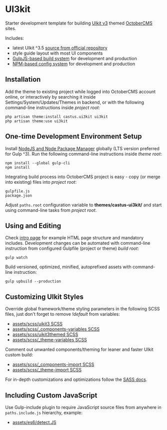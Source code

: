 # UI3kit
Starter development template for building [UIkit v3](https://getuikit.com/) themed [OctoberCMS](https://octobercms.com/) sites.

Includes:
- latest UIkit ^3.5 [source from official repository](https://github.com/uikit/uikit)
- style guide layout with most UI components
- [GulpJS-based build system](https://nystudio107.com/blog/a-gulp-workflow-for-frontend-development-automation) for development and production
- [NPM-based config system](https://nystudio107.com/blog/a-better-package-json-for-the-frontend) for development and production


## Installation
Add the theme to existing project while logged into OctoberCMS account online,
or interactively by searching it inside Settings/System/Updates/Themes in backend,
or with the following command-line instructions inside *project root*:
```
php artisan theme:install castus.ui3kit ui3kit
php artisan theme:use ui3kit
```

## One-time Development Environment Setup
Install [NodeJS and Node Package Manager](https://nodejs.org/en/) globally (LTS version preferred for Gulp ^3).
Run the following command-line instructions inside *theme root*:
```
npm install --global gulp-cli
npm install
```
Integrating build process into OctoberCMS project is easy - copy (or merge into existing) files into *project root*:
```
gulpfile.js
package.json
```
Adjust `paths.root` configuration variable to **themes/castus-ui3kit/** and start using command-line tasks from *project root*.

## Using and Editing
Check [intro page](https://github.com/Eoler/oc-ui3kit-theme/blob/master/pages/ui3kit.htm)
for example HTML page structure and mandatory includes.
Development changes can be automated with command-line instruction from configured Gulpfile (project or theme) *build root*:
```
gulp watch
```
Build versioned, optimized, minified, autoprefixed assets with command-line instruction:
```
gulp upbuild --production
```

## Customizing UIkit Styles
Override global framework/theme styling parameters in the following SCSS files, just don't forget to remove *!default* from variables:
- [assets/scss/uikit3 SCSS](https://github.com/Eoler/oc-ui3kit-theme/blob/master/assets/scss/uikit3.scss)
- [assets/scss/_components-variables SCSS](https://github.com/Eoler/oc-ui3kit-theme/blob/master/assets/scss/_components-variables.scss)
- [assets/scss/uikit3themed SCSS](https://github.com/Eoler/oc-ui3kit-theme/blob/master/assets/scss/uikit3themed.scss)
- [assets/scss/_theme-variables SCSS](https://github.com/Eoler/oc-ui3kit-theme/blob/master/assets/scss/_theme-variables.scss)

Comment out unwanted components/theming for leaner and faster UIkit custom build:
- [assets/scss/_components-import SCSS](https://github.com/Eoler/oc-ui3kit-theme/blob/master/assets/scss/_components-import.scss)
- [assets/scss/_theme-import SCSS](https://github.com/Eoler/oc-ui3kit-theme/blob/master/assets/scss/_theme-import.scss)

For in-depth customizations and optimizations follow the [SASS docs](https://getuikit.com/docs/sass).

## Including Custom JavaScript
Use Gulp-include plugin to require JavaScript source files from anywhere in `paths.include.js` hierarchy, example:
- [assets/es6/detect.JS](https://github.com/Eoler/oc-ui3kit-theme/blob/master/assets/es6/detect.js)
